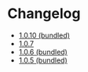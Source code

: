 # Changelog

* [1.0.10 (bundled)](changes_1.0.10.md)
* [1.0.7](changes_1.0.7.md)
* [1.0.6 (bundled)](changes_1.0.6.md)
* [1.0.5 (bundled)](changes_0.1.5.md)



  

  